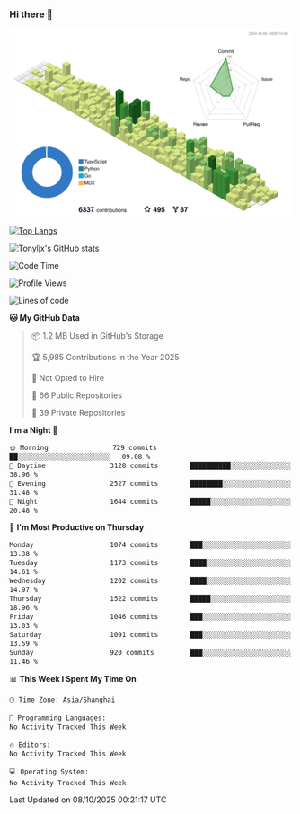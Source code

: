 ### Hi there 👋

![](./profile-3d-contrib/profile-green-animate.svg)

 

[![Top Langs](https://github-readme-stats.vercel.app/api/top-langs/?username=tonyljx)](https://github.com/anuraghazra/github-readme-stats)

![Tonyljx's GitHub stats](https://github-readme-stats.vercel.app/api?username=tonyljx&theme=default&show_icons=true)

 

<!--START_SECTION:waka-->
![Code Time](http://img.shields.io/badge/Code%20Time-1%2C472%20hrs%2049%20mins-blue)

![Profile Views](http://img.shields.io/badge/Profile%20Views-0-blue)

![Lines of code](https://img.shields.io/badge/From%20Hello%20World%20I%27ve%20Written-3.2%20million%20lines%20of%20code-blue)

**🐱 My GitHub Data** 

> 📦 1.2 MB Used in GitHub's Storage 
 > 
> 🏆 5,985 Contributions in the Year 2025
 > 
> 🚫 Not Opted to Hire
 > 
> 📜 66 Public Repositories 
 > 
> 🔑 39 Private Repositories 
 > 
**I'm a Night 🦉** 

```text
🌞 Morning                729 commits         ██░░░░░░░░░░░░░░░░░░░░░░░   09.08 % 
🌆 Daytime                3128 commits        ██████████░░░░░░░░░░░░░░░   38.96 % 
🌃 Evening                2527 commits        ████████░░░░░░░░░░░░░░░░░   31.48 % 
🌙 Night                  1644 commits        █████░░░░░░░░░░░░░░░░░░░░   20.48 % 
```
📅 **I'm Most Productive on Thursday** 

```text
Monday                   1074 commits        ███░░░░░░░░░░░░░░░░░░░░░░   13.38 % 
Tuesday                  1173 commits        ████░░░░░░░░░░░░░░░░░░░░░   14.61 % 
Wednesday                1202 commits        ████░░░░░░░░░░░░░░░░░░░░░   14.97 % 
Thursday                 1522 commits        █████░░░░░░░░░░░░░░░░░░░░   18.96 % 
Friday                   1046 commits        ███░░░░░░░░░░░░░░░░░░░░░░   13.03 % 
Saturday                 1091 commits        ███░░░░░░░░░░░░░░░░░░░░░░   13.59 % 
Sunday                   920 commits         ███░░░░░░░░░░░░░░░░░░░░░░   11.46 % 
```


📊 **This Week I Spent My Time On** 

```text
🕑︎ Time Zone: Asia/Shanghai

💬 Programming Languages: 
No Activity Tracked This Week

🔥 Editors: 
No Activity Tracked This Week

💻 Operating System: 
No Activity Tracked This Week
```


 Last Updated on 08/10/2025 00:21:17 UTC
<!--END_SECTION:waka-->
